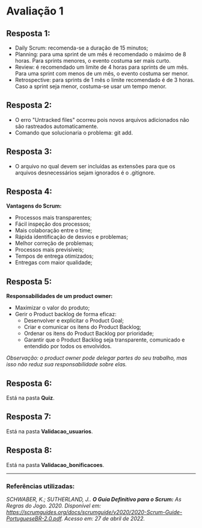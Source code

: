 # Avaliação 1

## Resposta 1:

- Daily Scrum: recomenda-se a duração de 15 minutos;
- Planning: para uma sprint de um mês é recomendado o máximo de 8 horas. Para sprints menores, o evento costuma ser mais curto.
- Review: é recomendado um limite de 4 horas para sprints de um mês. Para uma sprint com menos de um mês, o evento costuma ser menor.
- Retrospective: para sprints de 1 mês o limite recomendado é de 3 horas. Caso a sprint seja menor, costuma-se usar um tempo menor.

## Resposta 2:

- O erro "Untracked files" ocorreu pois novos arquivos adicionados não são rastreados automaticamente.
- Comando que solucionaria o problema: git add.

## Resposta 3:

- O arquivo no qual devem ser incluídas as extensões para que os arquivos desnecessários sejam ignorados é o .gitignore.

## Resposta 4:

**Vantagens do Scrum:**

- Processos mais transparentes;
- Fácil inspeção dos processos;
- Mais colaboração entre o time;
- Rápida identificação de desvios e problemas;
- Melhor correção de problemas;
- Processos mais previsíveis;
- Tempos de entrega otimizados;
- Entregas com maior qualidade;

## Resposta 5:

**Responsabilidades de um product owner:**

- Maximizar o valor do produto;
- Gerir o Product backlog de forma eficaz:
	- Desenvolver e explicitar o Product Goal;
	- Criar e comunicar os itens do Product Backlog;
	- Ordenar os itens do Product Backlog por prioridade;
	- Garantir que o Product Backlog seja transparente, comunicado e entendido por todos os envolvidos.

*Observação: o product owner pode delegar partes do seu trabalho, mas isso não reduz sua responsabilidade sobre elas.*

## Resposta 6:

Está na pasta **Quiz**. 

## Resposta 7:

Está na pasta **Validacao_usuarios**. 

## Resposta 8:

Está na pasta **Validacao_bonificacoes**.

***

### Referências utilizadas:

*SCHWABER, K.; SUTHERLAND, J.. **O Guia Definitivo para o Scrum:** As Regras do Jogo. 2020. Disponível em: <https://scrumguides.org/docs/scrumguide/v2020/2020-Scrum-Guide-PortugueseBR-2.0.pdf>. Acesso  em: 27 de abril de 2022.*
